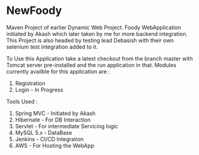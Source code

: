 # NewFoody

Maven Project of earlier Dynamic Web Project. Foody WebApplication initiated by Akash which later taken by me for more backend integration.
This Project is also headed by testing lead Debasish with their own selenium test integration added to it.

To Use this Application take a latest checkout from the branch master with Tomcat server pre-installed and the run application in that. Modules currently availble for this application are :

1. Registration
2. Login - In Progress

Tools Used :
1. Spring MVC - Initiated by Akash 
2. Hibernate - For DB Interaction
3. Servlet - For intermediate Servicing logic
4. MySQL 5.x - DataBase
5. Jenkins - CI/CD Integration
6. AWS - For Hosting the WebApp
